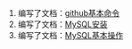 1. 编写了文档：[github基本命令](github基本命令.md)
2. 编写了文档：[MySQL安装](MySQL安装.md)
3. 编写了文档：[MySQL基本操作](MySQL基本操作.md)
